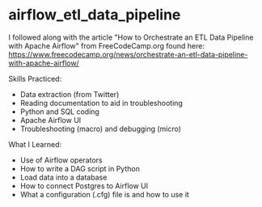 # airflow_etl_data_pipeline

I followed along with the article "How to Orchestrate an ETL Data Pipeline with Apache Airflow" from FreeCodeCamp.org found here:
https://www.freecodecamp.org/news/orchestrate-an-etl-data-pipeline-with-apache-airflow/

Skills Practiced:
- Data extraction (from Twitter)
- Reading documentation to aid in troubleshooting
- Python and SQL coding
- Apache Airflow UI
- Troubleshooting (macro) and debugging (micro)

What I Learned:
- Use of Airflow operators
- How to write a DAG script in Python
- Load data into a database
- How to connect Postgres to Airflow UI
- What a configuration (.cfg) file is and how to use it

